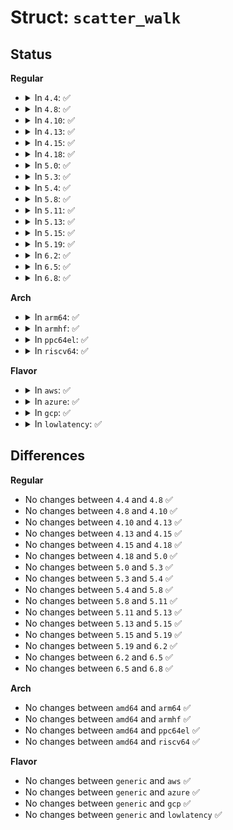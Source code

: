 # Struct: <code>scatter_walk</code>

## Status
<b>Regular</b>
<ul>
<li>
<details>
<summary>In <code>4.4</code>: ✅</summary>

```c
struct scatter_walk {
    struct scatterlist *sg;
    unsigned int offset;
};
```
</details>
</li>
<li>
<details>
<summary>In <code>4.8</code>: ✅</summary>

```c
struct scatter_walk {
    struct scatterlist *sg;
    unsigned int offset;
};
```
</details>
</li>
<li>
<details>
<summary>In <code>4.10</code>: ✅</summary>

```c
struct scatter_walk {
    struct scatterlist *sg;
    unsigned int offset;
};
```
</details>
</li>
<li>
<details>
<summary>In <code>4.13</code>: ✅</summary>

```c
struct scatter_walk {
    struct scatterlist *sg;
    unsigned int offset;
};
```
</details>
</li>
<li>
<details>
<summary>In <code>4.15</code>: ✅</summary>

```c
struct scatter_walk {
    struct scatterlist *sg;
    unsigned int offset;
};
```
</details>
</li>
<li>
<details>
<summary>In <code>4.18</code>: ✅</summary>

```c
struct scatter_walk {
    struct scatterlist *sg;
    unsigned int offset;
};
```
</details>
</li>
<li>
<details>
<summary>In <code>5.0</code>: ✅</summary>

```c
struct scatter_walk {
    struct scatterlist *sg;
    unsigned int offset;
};
```
</details>
</li>
<li>
<details>
<summary>In <code>5.3</code>: ✅</summary>

```c
struct scatter_walk {
    struct scatterlist *sg;
    unsigned int offset;
};
```
</details>
</li>
<li>
<details>
<summary>In <code>5.4</code>: ✅</summary>

```c
struct scatter_walk {
    struct scatterlist *sg;
    unsigned int offset;
};
```
</details>
</li>
<li>
<details>
<summary>In <code>5.8</code>: ✅</summary>

```c
struct scatter_walk {
    struct scatterlist *sg;
    unsigned int offset;
};
```
</details>
</li>
<li>
<details>
<summary>In <code>5.11</code>: ✅</summary>

```c
struct scatter_walk {
    struct scatterlist *sg;
    unsigned int offset;
};
```
</details>
</li>
<li>
<details>
<summary>In <code>5.13</code>: ✅</summary>

```c
struct scatter_walk {
    struct scatterlist *sg;
    unsigned int offset;
};
```
</details>
</li>
<li>
<details>
<summary>In <code>5.15</code>: ✅</summary>

```c
struct scatter_walk {
    struct scatterlist *sg;
    unsigned int offset;
};
```
</details>
</li>
<li>
<details>
<summary>In <code>5.19</code>: ✅</summary>

```c
struct scatter_walk {
    struct scatterlist *sg;
    unsigned int offset;
};
```
</details>
</li>
<li>
<details>
<summary>In <code>6.2</code>: ✅</summary>

```c
struct scatter_walk {
    struct scatterlist *sg;
    unsigned int offset;
};
```
</details>
</li>
<li>
<details>
<summary>In <code>6.5</code>: ✅</summary>

```c
struct scatter_walk {
    struct scatterlist *sg;
    unsigned int offset;
};
```
</details>
</li>
<li>
<details>
<summary>In <code>6.8</code>: ✅</summary>

```c
struct scatter_walk {
    struct scatterlist *sg;
    unsigned int offset;
};
```
</details>
</li>
</ul>
<b>Arch</b>
<ul>
<li>
<details>
<summary>In <code>arm64</code>: ✅</summary>

```c
struct scatter_walk {
    struct scatterlist *sg;
    unsigned int offset;
};
```
</details>
</li>
<li>
<details>
<summary>In <code>armhf</code>: ✅</summary>

```c
struct scatter_walk {
    struct scatterlist *sg;
    unsigned int offset;
};
```
</details>
</li>
<li>
<details>
<summary>In <code>ppc64el</code>: ✅</summary>

```c
struct scatter_walk {
    struct scatterlist *sg;
    unsigned int offset;
};
```
</details>
</li>
<li>
<details>
<summary>In <code>riscv64</code>: ✅</summary>

```c
struct scatter_walk {
    struct scatterlist *sg;
    unsigned int offset;
};
```
</details>
</li>
</ul>
<b>Flavor</b>
<ul>
<li>
<details>
<summary>In <code>aws</code>: ✅</summary>

```c
struct scatter_walk {
    struct scatterlist *sg;
    unsigned int offset;
};
```
</details>
</li>
<li>
<details>
<summary>In <code>azure</code>: ✅</summary>

```c
struct scatter_walk {
    struct scatterlist *sg;
    unsigned int offset;
};
```
</details>
</li>
<li>
<details>
<summary>In <code>gcp</code>: ✅</summary>

```c
struct scatter_walk {
    struct scatterlist *sg;
    unsigned int offset;
};
```
</details>
</li>
<li>
<details>
<summary>In <code>lowlatency</code>: ✅</summary>

```c
struct scatter_walk {
    struct scatterlist *sg;
    unsigned int offset;
};
```
</details>
</li>
</ul>

## Differences
<b>Regular</b>
<ul>
<li>
No changes between <code>4.4</code> and <code>4.8</code> ✅
</li>
<li>
No changes between <code>4.8</code> and <code>4.10</code> ✅
</li>
<li>
No changes between <code>4.10</code> and <code>4.13</code> ✅
</li>
<li>
No changes between <code>4.13</code> and <code>4.15</code> ✅
</li>
<li>
No changes between <code>4.15</code> and <code>4.18</code> ✅
</li>
<li>
No changes between <code>4.18</code> and <code>5.0</code> ✅
</li>
<li>
No changes between <code>5.0</code> and <code>5.3</code> ✅
</li>
<li>
No changes between <code>5.3</code> and <code>5.4</code> ✅
</li>
<li>
No changes between <code>5.4</code> and <code>5.8</code> ✅
</li>
<li>
No changes between <code>5.8</code> and <code>5.11</code> ✅
</li>
<li>
No changes between <code>5.11</code> and <code>5.13</code> ✅
</li>
<li>
No changes between <code>5.13</code> and <code>5.15</code> ✅
</li>
<li>
No changes between <code>5.15</code> and <code>5.19</code> ✅
</li>
<li>
No changes between <code>5.19</code> and <code>6.2</code> ✅
</li>
<li>
No changes between <code>6.2</code> and <code>6.5</code> ✅
</li>
<li>
No changes between <code>6.5</code> and <code>6.8</code> ✅
</li>
</ul>
<b>Arch</b>
<ul>
<li>
No changes between <code>amd64</code> and <code>arm64</code> ✅
</li>
<li>
No changes between <code>amd64</code> and <code>armhf</code> ✅
</li>
<li>
No changes between <code>amd64</code> and <code>ppc64el</code> ✅
</li>
<li>
No changes between <code>amd64</code> and <code>riscv64</code> ✅
</li>
</ul>
<b>Flavor</b>
<ul>
<li>
No changes between <code>generic</code> and <code>aws</code> ✅
</li>
<li>
No changes between <code>generic</code> and <code>azure</code> ✅
</li>
<li>
No changes between <code>generic</code> and <code>gcp</code> ✅
</li>
<li>
No changes between <code>generic</code> and <code>lowlatency</code> ✅
</li>
</ul>
